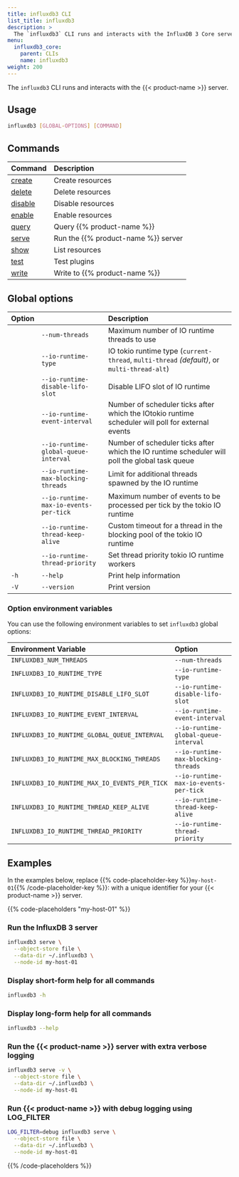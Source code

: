 ```yaml
---
title: influxdb3 CLI
list_title: influxdb3
description: >
  The `influxdb3` CLI runs and interacts with the InfluxDB 3 Core server.
menu:
  influxdb3_core:
    parent: CLIs
    name: influxdb3
weight: 200
---
```


The `influxdb3` CLI runs and interacts with the {{< product-name >}} server.

## Usage

<!--pytest.mark.skip-->

```bash
influxdb3 [GLOBAL-OPTIONS] [COMMAND]
```

## Commands

| Command                                                           | Description                      |
| :--------------------------------------------------------------| :---------------------------------- |
| [create](/influxdb3/core/reference/cli/influxdb3/create/)   | Create resources                    |
| [delete](/influxdb3/core/reference/cli/influxdb3/delete/)   | Delete resources                    |
| [disable](/influxdb3/core/reference/cli/influxdb3/disable/) | Disable resources                   |
| [enable](/influxdb3/core/reference/cli/influxdb3/enable/)   | Enable resources                    |
| [query](/influxdb3/core/reference/cli/influxdb3/query/)     | Query {{% product-name %}}          |
| [serve](/influxdb3/core/reference/cli/influxdb3/serve/)     | Run the {{% product-name %}} server |
| [show](/influxdb3/core/reference/cli/influxdb3/show/)       | List resources                      |
| [test](/influxdb3/core/reference/cli/influxdb3/test/)       | Test plugins                        |
| [write](/influxdb3/core/reference/cli/influxdb3/write/)     | Write to {{% product-name %}}       |

## Global options

| Option |                                       | Description                                                                                       |
| :----- | :------------------------------------ | :------------------------------------------------------------------------------------------------ |
|        | `--num-threads`                       | Maximum number of IO runtime threads to use                                                       |
|        | `--io-runtime-type`                   | IO tokio runtime type (`current-thread`, `multi-thread` _(default)_, or `multi-thread-alt`)             |
|        | `--io-runtime-disable-lifo-slot`      | Disable LIFO slot of IO runtime                                                                   |
|        | `--io-runtime-event-interval`         | Number of scheduler ticks after which the IOtokio runtime scheduler will poll for external events |
|        | `--io-runtime-global-queue-interval`  | Number of scheduler ticks after which the IO runtime scheduler will poll the global task queue    |
|        | `--io-runtime-max-blocking-threads`   | Limit for additional threads spawned by the IO runtime                                            |
|        | `--io-runtime-max-io-events-per-tick` | Maximum number of events to be processed per tick by the tokio IO runtime                         |
|        | `--io-runtime-thread-keep-alive`      | Custom timeout for a thread in the blocking pool of the tokio IO runtime                          |
|        | `--io-runtime-thread-priority`        | Set thread priority tokio IO runtime workers                                                      |
| `-h`   | `--help`                              | Print help information                                                                            |
| `-V`   | `--version`                           | Print version                                                                                     |

### Option environment variables

You can use the following environment variables to set `influxdb3` global options:

| Environment Variable                          | Option                                |
| :-------------------------------------------- | :------------------------------------ |
| `INFLUXDB3_NUM_THREADS`                       | `--num-threads`                       |
| `INFLUXDB3_IO_RUNTIME_TYPE`                   | `--io-runtime-type`                   |
| `INFLUXDB3_IO_RUNTIME_DISABLE_LIFO_SLOT`      | `--io-runtime-disable-lifo-slot`      |
| `INFLUXDB3_IO_RUNTIME_EVENT_INTERVAL`         | `--io-runtime-event-interval`         |
| `INFLUXDB3_IO_RUNTIME_GLOBAL_QUEUE_INTERVAL`  | `--io-runtime-global-queue-interval`  |
| `INFLUXDB3_IO_RUNTIME_MAX_BLOCKING_THREADS`   | `--io-runtime-max-blocking-threads`   |
| `INFLUXDB3_IO_RUNTIME_MAX_IO_EVENTS_PER_TICK` | `--io-runtime-max-io-events-per-tick` |
| `INFLUXDB3_IO_RUNTIME_THREAD_KEEP_ALIVE`      | `--io-runtime-thread-keep-alive`      |
| `INFLUXDB3_IO_RUNTIME_THREAD_PRIORITY`        | `--io-runtime-thread-priority`        |


## Examples

In the examples below, replace
{{% code-placeholder-key %}}`my-host-01`{{% /code-placeholder-key %}}:
with a unique identifier for your {{< product-name >}} server.

{{% code-placeholders "my-host-01" %}}

### Run the InfluxDB 3 server

<!--pytest.mark.skip-->

```bash
influxdb3 serve \
  --object-store file \
  --data-dir ~/.influxdb3 \
  --node-id my-host-01
```

### Display short-form help for all commands

<!--pytest.mark.skip-->

```bash
influxdb3 -h
```

### Display long-form help for all commands

<!--pytest.mark.skip-->

```bash
influxdb3 --help
```

### Run the {{< product-name >}} server with extra verbose logging

<!--pytest.mark.skip-->

```bash
influxdb3 serve -v \
  --object-store file \
  --data-dir ~/.influxdb3 \
  --node-id my-host-01
```

### Run {{< product-name >}} with debug logging using LOG_FILTER

<!--pytest.mark.skip-->

```bash
LOG_FILTER=debug influxdb3 serve \
  --object-store file \
  --data-dir ~/.influxdb3 \
  --node-id my-host-01
```

{{% /code-placeholders %}}